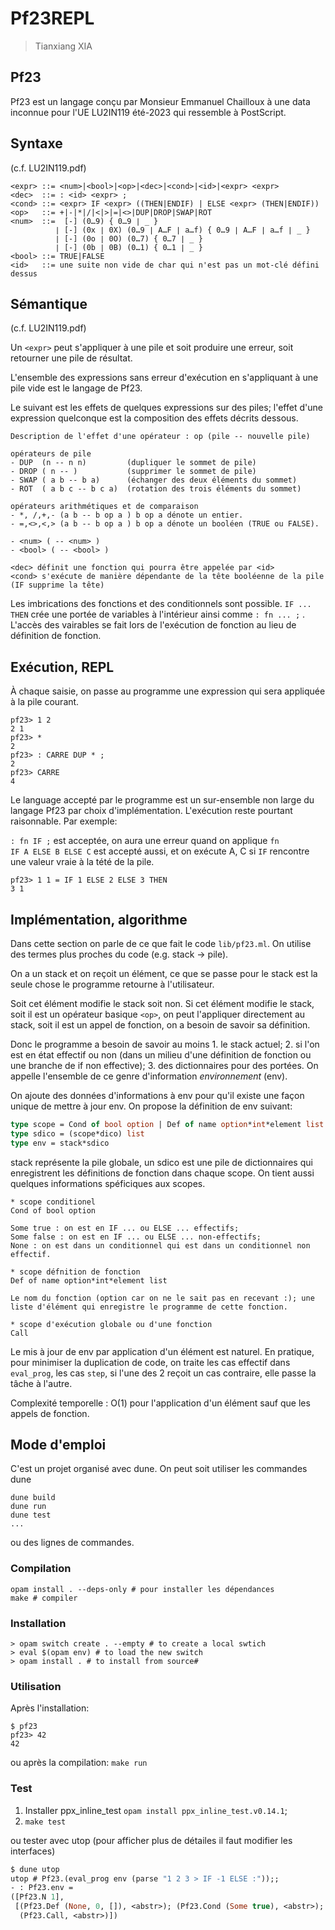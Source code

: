 # Pf23REPL

> Tianxiang XIA

## Pf23

Pf23 est un langage conçu par Monsieur Emmanuel Chailloux à une data inconnue pour l'UE LU2IN119 été-2023 qui ressemble à PostScript.

## Syntaxe

(c.f. LU2IN119.pdf)

```
<expr> ::= <num>|<bool>|<op>|<dec>|<cond>|<id>|<expr> <expr>
<dec>  ::= : <id> <expr> ;
<cond> ::= <expr> IF <expr> ((THEN|ENDIF) | ELSE <expr> (THEN|ENDIF))
<op>   ::= +|-|*|/|<|>|=|<>|DUP|DROP|SWAP|ROT
<num>  ::=	[-] (0…9) { 0…9 ∣ _ }
          ∣ [-] (0x ∣ 0X) (0…9 ∣ A…F ∣ a…f) { 0…9 ∣ A…F ∣ a…f ∣ _ }
          ∣ [-] (0o ∣ 0O) (0…7) { 0…7 ∣ _ }
          ∣ [-] (0b ∣ 0B) (0…1) { 0…1 ∣ _ }
<bool> ::= TRUE|FALSE
<id>   ::= une suite non vide de char qui n'est pas un mot-clé défini dessus
```

## Sémantique

(c.f. LU2IN119.pdf)

Un ```<expr>``` peut s'appliquer à une pile et soit produire une erreur, soit retourner
une pile de résultat.

L'ensemble des expressions sans erreur d'exécution en s'appliquant à une pile vide est le langage de Pf23.

Le suivant est les effets de quelques expressions sur des piles; l'effet d'une expression quelconque est la composition des effets décrits dessous.

```
Description de l'effet d'une opérateur : op (pile -- nouvelle pile)

opérateurs de pile
- DUP  (n -- n n)         (dupliquer le sommet de pile)
- DROP ( n -- )           (supprimer le sommet de pile)
- SWAP ( a b -- b a)      (échanger des deux éléments du sommet)
- ROT  ( a b c -- b c a)  (rotation des trois éléments du sommet)

opérateurs arithmétiques et de comparaison
- *, /,+,- (a b -- b op a ) b op a dénote un entier.
- =,<>,<,> (a b -- b op a ) b op a dénote un booléen (TRUE ou FALSE).

- <num> ( -- <num> )
- <bool> ( -- <bool> )

<dec> définit une fonction qui pourra être appelée par <id>  
<cond> s'exécute de manière dépendante de la tête booléenne de la pile (IF supprime la tête)
```

Les imbrications des fonctions et des conditionnels sont possible. ```IF ... THEN``` crée une portée de variables à l'intérieur ainsi comme ```: fn ... ;``` . L'accès des vairables se fait lors de l'exécution de fonction au lieu de définition de fonction.

## Exécution, REPL

À chaque saisie, on passe au programme une expression qui sera appliquée à la pile courant.

```
pf23> 1 2                          
2 1
pf23> *
2
pf23> : CARRE DUP * ;
2
pf23> CARRE
4
```

Le language accepté par le programme est un sur-ensemble non large du langage Pf23 par choix d'implémentation. L'exécution reste pourtant raisonnable. Par exemple:

```: fn IF ;``` est acceptée, on aura une erreur quand on applique ```fn```  
```IF A ELSE B ELSE C``` est accepté aussi, et on exécute A, C si ```IF``` rencontre une valeur vraie à la tété de la pile.

```
pf23> 1 1 = IF 1 ELSE 2 ELSE 3 THEN
3 1
```

## Implémentation, algorithme

Dans cette section on parle de ce que fait le code ```lib/pf23.ml```. On utilise des termes plus proches du code (e.g. stack -> pile).

On a un stack et on reçoit un élément, ce que se passe pour le stack est
la seule chose le programme retourne à l'utilisateur.

Soit cet élément modifie le stack soit non. Si cet élément modifie le stack,
soit il est un opérateur basique ```<op>```, on peut l'appliquer directement au stack, soit il est un appel de fonction, on a besoin de savoir sa définition.

Donc le programme a besoin de savoir au moins 1. le stack actuel; 2. si l'on est en état effectif ou non (dans un milieu d'une définition de fonction ou une branche de if non effective); 3. des dictionnaires pour des portées. On appelle l'ensemble de ce genre d'information *environnement* (env).

On ajoute des données d'informations à env pour qu'il existe une façon unique de mettre à jour env. On propose la définition de env suivant:

```ocaml
type scope = Cond of bool option | Def of name option*int*element list | Call
type sdico = (scope*dico) list
type env = stack*sdico
```

stack représente la pile globale, un sdico est une pile de dictionnaires qui enregistrent les définitions de fonction dans chaque scope. On tient aussi quelques informations spéficiques aux scopes.

```
* scope conditionel
Cond of bool option

Some true : on est en IF ... ou ELSE ... effectifs;
Some false : on est en IF ... ou ELSE ... non-effectifs;
None : on est dans un conditionnel qui est dans un conditionnel non effectif.

* scope défnition de fonction
Def of name option*int*element list

Le nom du fonction (option car on ne le sait pas en recevant :); une liste d'élément qui enregistre le programme de cette fonction.

* scope d'exécution globale ou d'une fonction
Call
```

Le mis à jour de env par application d'un élément est naturel. En pratique, pour minimiser la duplication de code, on traite les cas effectif dans ```eval_prog```, les cas ```step```, si l'une des 2 reçoit un cas contraire, elle passe la tâche à l'autre.

Complexité temporelle : O(1) pour l'application d'un élément sauf que les appels de fonction.

## Mode d'emploi

C'est un projet organisé avec dune. On peut soit utiliser les commandes dune

```
dune build
dune run
dune test
...
```

ou des lignes de commandes.

### Compilation

```shell
opam install . --deps-only # pour installer les dépendances
make # compiler
```  

### Installation

```shell
> opam switch create . --empty # to create a local swtich
> eval $(opam env) # to load the new switch
> opam install . # to install from source#
```

### Utilisation

Après l'installation:

```shell
$ pf23
pf23> 42
42
```

ou après la compilation: ```make run```

### Test

1. Installer ppx_inline_test ```opam install ppx_inline_test.v0.14.1```;
2. ```make test```

ou tester avec utop (pour afficher plus de détailes il faut modifier les interfaces)

```ocaml
$ dune utop
utop # Pf23.(eval_prog env (parse "1 2 3 > IF -1 ELSE :"));;
- : Pf23.env =
([Pf23.N 1],
 [(Pf23.Def (None, 0, []), <abstr>); (Pf23.Cond (Some true), <abstr>);
  (Pf23.Call, <abstr>)])
```